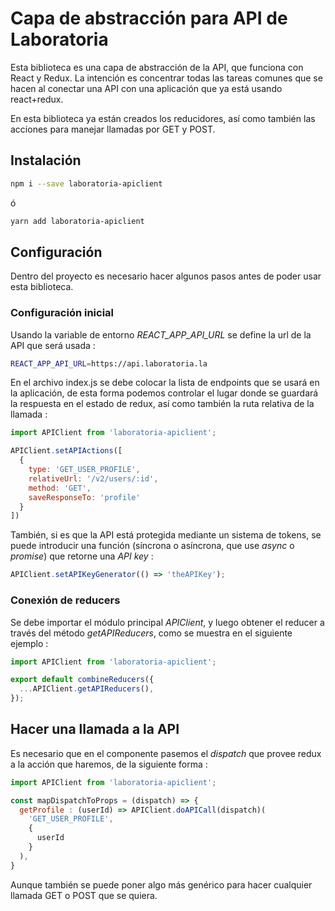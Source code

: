 # Capa de abstracción para API de Laboratoria

Esta biblioteca es una capa de abstracción de la API, que funciona con React y
Redux. La intención es concentrar todas las tareas comunes que se hacen al
conectar una API con una aplicación que ya está usando react+redux.

En esta biblioteca ya están creados los reducidores, así como también las
acciones para manejar llamadas por GET y POST.

## Instalación

```bash
npm i --save laboratoria-apiclient
```
ó
```bash
yarn add laboratoria-apiclient 
```

## Configuración

Dentro del proyecto es necesario hacer algunos pasos antes de poder usar esta
biblioteca.

### Configuración inicial

Usando la variable de entorno _REACT_APP_API_URL_ se define la url de la API que
será usada :

```bash
REACT_APP_API_URL=https://api.laboratoria.la
```

En el archivo index.js se debe colocar la lista de endpoints que se usará en la
aplicación, de esta forma podemos controlar el lugar donde se guardará la
respuesta en el estado de redux, así como también la ruta relativa de la llamada
:

```javascript
import APIClient from 'laboratoria-apiclient';

APIClient.setAPIActions([
  {
    type: 'GET_USER_PROFILE',
    relativeUrl: '/v2/users/:id',
    method: 'GET',
    saveResponseTo: 'profile'
  }
])
```

También, si es que la API está protegida mediante un sistema de tokens, se puede
introducir una función (síncrona o asíncrona, que use _async_ o _promise_) que
retorne una _API key_ :

```javascript
APIClient.setAPIKeyGenerator(() => 'theAPIKey');
```

### Conexión de reducers

Se debe importar el módulo principal _APIClient_, y luego obtener el reducer a
través del método _getAPIReducers_, como se muestra en el siguiente ejemplo :

```javascript
import APIClient from 'laboratoria-apiclient';

export default combineReducers({
  ...APIClient.getAPIReducers(),
});
```

## Hacer una llamada a la API

Es necesario que en el componente pasemos el _dispatch_ que provee redux a la
acción que haremos, de la siguiente forma :

```javascript
import APIClient from 'laboratoria-apiclient';

const mapDispatchToProps = (dispatch) => {
  getProfile : (userId) => APIClient.doAPICall(dispatch)(
    'GET_USER_PROFILE',
    {
      userId
    }
  ),
}
```

Aunque también se puede poner algo más genérico para hacer cualquier llamada GET
o POST que se quiera.